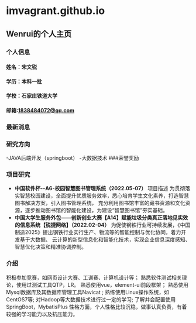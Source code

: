 # imvagrant.github.io
## Wenrui的个人主页
### 个人信息
#### 姓名：宋文锐
#### 学历：本科一批
#### 学校：石家庄铁道大学
#### 邮箱:1838484072@qq.com

### 最新消息

### 研究方向
-JAVA后端开发（springboot）
-大数据技术
###荣誉奖励

### 项目研究
- **中国软件杯--A6-校园智慧图书管理系统（2022.05-07）**
项目描述
为贯彻落实智慧校园建设，全面提升优质服务效率，悉心培育学生文化素养，打造智慧图书解决方案，引入图书管理系统，
充分利用图书馆丰富的藏书资源和文化资源，逐步推动图书馆的智能化建设，为建设“智慧图书馆”夯实基础。
- **中国大学生服务外包——创新创业大赛【A14】赋能垃圾分类真正落地见实效的信息系统【锐捷网络】（2022.02-04）**
为促使钢铁行业可持续发展，《中国制造2025》提出钢铁行业实行生产、物流等的智能控制与优化协同，着力开发基于大数据、
云计算的新型信息化和智能化技术，实现企业信息深度感知、智慧优化决策和精准协调控制。

### 介绍
积极参加竞赛，如网页设计大赛、工训赛、计算机设计等；
熟悉软件测试相关理论，使用过测试工具QTP，LR。
熟悉使用vue，element-ui前段框架；
熟悉使用Mysql数据库及其数据库管理工具Navicat ;
熟练使用Linux操作系统，如CentOS7等;
对Hadoop等大数据技术进行过一定的学习;
了解并会配置使用SpringBoot，MybatisPlus
性格方面，个人性格比较沉稳，做事认真负责，有着较强的学习能力以及抗压能力。

